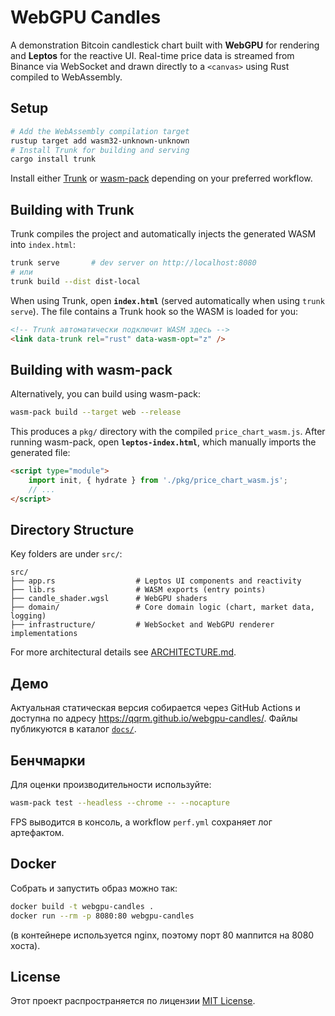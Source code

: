 # WebGPU Candles

A demonstration Bitcoin candlestick chart built with **WebGPU** for rendering and **Leptos** for the reactive UI. Real-time price data is streamed from Binance via WebSocket and drawn directly to a `<canvas>` using Rust compiled to WebAssembly.

## Setup

```bash
# Add the WebAssembly compilation target
rustup target add wasm32-unknown-unknown
# Install Trunk for building and serving
cargo install trunk
```

Install either [Trunk](https://trunkrs.dev/) or [wasm-pack](https://rustwasm.github.io/wasm-pack/) depending on your preferred workflow.

## Building with Trunk

Trunk compiles the project and automatically injects the generated WASM into `index.html`:

```bash
trunk serve       # dev server on http://localhost:8080
# или
trunk build --dist dist-local
```

When using Trunk, open **`index.html`** (served automatically when using `trunk serve`). The file contains a Trunk hook so the WASM is loaded for you:

```html
<!-- Trunk автоматически подключит WASM здесь -->
<link data-trunk rel="rust" data-wasm-opt="z" />
```

## Building with wasm-pack

Alternatively, you can build using wasm-pack:

```bash
wasm-pack build --target web --release
```

This produces a `pkg/` directory with the compiled `price_chart_wasm.js`. After running wasm-pack, open **`leptos-index.html`**, which manually imports the generated file:

```html
<script type="module">
    import init, { hydrate } from './pkg/price_chart_wasm.js';
    // ...
</script>
```

## Directory Structure

Key folders are under `src/`:

```text
src/
├── app.rs                  # Leptos UI components and reactivity
├── lib.rs                  # WASM exports (entry points)
├── candle_shader.wgsl      # WebGPU shaders
├── domain/                 # Core domain logic (chart, market data, logging)
├── infrastructure/         # WebSocket and WebGPU renderer implementations
```

For more architectural details see [ARCHITECTURE.md](ARCHITECTURE.md).

## Демо

Актуальная статическая версия собирается через GitHub Actions и доступна
по адресу <https://qqrm.github.io/webgpu-candles/>. Файлы публикуются в
каталог [`docs/`](docs/).

## Бенчмарки

Для оценки производительности используйте:

```bash
wasm-pack test --headless --chrome -- --nocapture
```

FPS выводится в консоль, а workflow `perf.yml` сохраняет лог артефактом.

## Docker

Собрать и запустить образ можно так:
```bash
docker build -t webgpu-candles .
docker run --rm -p 8080:80 webgpu-candles
```
(в контейнере используется nginx, поэтому порт 80 маппится на 8080 хоста).


## License
Этот проект распространяется по лицензии [MIT License](LICENSE).

